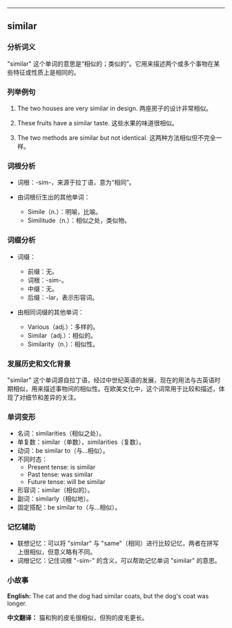 
---------------
## similar
### 分析词义
"similar" 这个单词的意思是“相似的；类似的”。它用来描述两个或多个事物在某些特征或性质上是相同的。

### 列举例句
1. The two houses are very similar in design.
   两座房子的设计非常相似。

2. These fruits have a similar taste.
   这些水果的味道很相似。

3. The two methods are similar but not identical.
   这两种方法相似但不完全一样。

### 词根分析
- 词根：-sim-，来源于拉丁语，意为“相同”。

- 由词根衍生出的其他单词：
  - Simile（n.）：明喻，比喻。
  - Similitude（n.）：相似之处，类似物。

### 词缀分析
- 词缀：
  - 前缀：无。
  - 词根：-sim-。
  - 中缀：无。
  - 后缀：-lar，表示形容词。

- 由相同词缀的其他单词：
  - Various（adj.）：多样的。
  - Similar（adj.）：相似的。
  - Similarity（n.）：相似性。

### 发展历史和文化背景
"similar" 这个单词源自拉丁语，经过中世纪英语的发展，现在的用法与古英语时期相似，用来描述事物间的相似性。在欧美文化中，这个词常用于比较和描述，体现了对细节和差异的关注。

### 单词变形
- 名词：similarities（相似之处）。
- 单复数：similar（单数），similarities（复数）。
- 动词：be similar to（与...相似）。
- 不同时态：
  - Present tense: is similar
  - Past tense: was similar
  - Future tense: will be similar
- 形容词：similar（相似的）。
- 副词：similarly（相似地）。
- 固定搭配：be similar to（与...相似）。

### 记忆辅助
- 联想记忆：可以将 "similar" 与 "same"（相同）进行比较记忆，两者在拼写上很相似，但意义略有不同。
- 词根记忆：记住词根 "-sim-" 的含义，可以帮助记忆单词 "similar" 的意思。

### 小故事
**English:**
The cat and the dog had similar coats, but the dog's coat was longer.

**中文翻译：**
猫和狗的皮毛很相似，但狗的皮毛更长。

